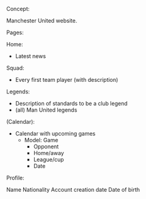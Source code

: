 Concept:

Manchester United website.

Pages:           

Home:

- Latest news

Squad:

- Every first team player (with description)

Legends:

- Description of standards to be a club legend
- (all) Man United legends

(Calendar):

- Calendar with upcoming games
    - Model: Game
        - Opponent
        - Home/away
        - League/cup
        - Date

Profile:

Name
Nationality
Account creation date
Date of birth
